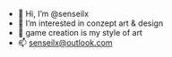 - 👋 Hi, I’m @senseilx
- 👀 I’m interested in conzept art & design
- 🌱 game creation is my style of art
- 📫 senseilx@outlook.com

<!---
senseilx/senseilx is a ✨ special ✨ repository because its `README.md` (this file) appears on your GitHub profile.
You can click the Preview link to take a look at your changes.
--->
